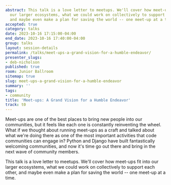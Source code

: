```yaml
---
abstract: This talk is a love letter to meetups. We'll cover how meet-ups fit into
  our larger ecosystems, what we could work on collectively to support each other,
  and maybe even make a plan for saving the world -- one meet-up at a time.
accepted: true
category: talks
date: 2023-10-16 17:15:00-04:00
end_date: 2023-10-16 17:40:00-04:00
group: talks
layout: session-details
permalink: /talks/meet-ups-a-grand-vision-for-a-humble-endeavor/
presenter_slugs:
- deb-nicholson
published: true
room: Junior Ballroom
sitemap: true
slug: meet-ups-a-grand-vision-for-a-humble-endeavor
summary: ''
tags:
- community
title: 'Meet-ups: A Grand Vision for a Humble Endeavor'
track: t0
---
```


Meet-ups are one of the best places to bring new people into our communities, but it feels like each one is constantly reinventing the wheel. What if we thought about running meet-ups as a craft and talked about what we're doing there as one of the most important activities that code communities can engage in? Python and Django have built fantastically welcoming communities, and now it's time go out there and bring in the next wave of community members.  

This talk is a love letter to meetups. We'll cover how meet-ups fit into our larger ecosystems, what we could work on collectively to support each other, and maybe even make a plan for saving the world -- one meet-up at a time.

